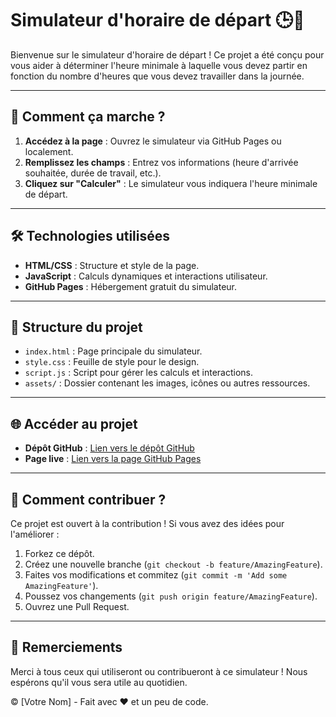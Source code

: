 
# Simulateur d'horaire de départ 🕒🚗

Bienvenue sur le simulateur d'horaire de départ ! Ce projet a été conçu pour vous aider à déterminer l'heure minimale à laquelle vous devez partir en fonction du nombre d'heures que vous devez travailler dans la journée.

---

## 🚀 Comment ça marche ?

1. **Accédez à la page** : Ouvrez le simulateur via GitHub Pages ou localement.
2. **Remplissez les champs** : Entrez vos informations (heure d'arrivée souhaitée, durée de travail, etc.).
3. **Cliquez sur "Calculer"** : Le simulateur vous indiquera l'heure minimale de départ.

---

## 🛠️ Technologies utilisées

- **HTML/CSS** : Structure et style de la page.
- **JavaScript** : Calculs dynamiques et interactions utilisateur.
- **GitHub Pages** : Hébergement gratuit du simulateur.

---

## 📂 Structure du projet

- `index.html` : Page principale du simulateur.
- `style.css` : Feuille de style pour le design.
- `script.js` : Script pour gérer les calculs et interactions.
- `assets/` : Dossier contenant les images, icônes ou autres ressources.

---

## 🌐 Accéder au projet

- **Dépôt GitHub** : [Lien vers le dépôt GitHub](https://github.com/votre-utilisateur/simulateur-horaire-depart)
- **Page live** : [Lien vers la page GitHub Pages](https://votre-utilisateur.github.io/simulateur-horaire-depart)

---

## 🤔 Comment contribuer ?

Ce projet est ouvert à la contribution ! Si vous avez des idées pour l'améliorer :

1. Forkez ce dépôt.
2. Créez une nouvelle branche (`git checkout -b feature/AmazingFeature`).
3. Faites vos modifications et commitez (`git commit -m 'Add some AmazingFeature'`).
4. Poussez vos changements (`git push origin feature/AmazingFeature`).
5. Ouvrez une Pull Request.

---

## 🙏 Remerciements

Merci à tous ceux qui utiliseront ou contribueront à ce simulateur ! Nous espérons qu'il vous sera utile au quotidien.

© [Votre Nom] - Fait avec ❤️ et un peu de code.
